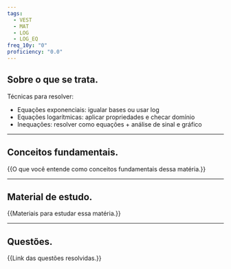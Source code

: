 ```yaml
---
tags:
  - VEST
  - MAT
  - LOG
  - LOG_EQ
freq_10y: "0"
proficiency: "0.0"
---
```

## Sobre o que se trata.

Técnicas para resolver:

- Equações exponenciais: igualar bases ou usar log
- Equações logarítmicas: aplicar propriedades e checar domínio
- Inequações: resolver como equações + análise de sinal e gráfico

--- 
## Conceitos fundamentais.

{{O que você entende como conceitos fundamentais dessa matéria.}}

---
## Material de estudo.

{{Materiais para estudar essa matéria.}}

--- 
## Questões.

{{Link das questões resolvidas.}}